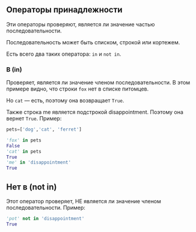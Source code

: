 ## Операторы принадлежности

Эти операторы проверяют, является ли значение частью последовательности. 

Последовательность может быть списком, строкой или кортежем. 

Есть всего два таких оператора: `in` и `not in`.
### В (in)

Проверяет, является ли значение членом последовательности. 
В этом примере видно, что строки `fox` нет в списке питомцев. 

Но `cat` — есть, поэтому она возвращает `True`. 

Также строка me является подстрокой disappointment. Поэтому она вернет `True`.
Пример:
```python
pets=['dog','cat', 'ferret']

'fox' in pets
False
'cat' in pets
True
'me' in 'disappointment'
True
```
## Нет в (not in)

Этот оператор проверяет, НЕ является ли значение членом последовательности.
Пример:
```python
'pot' not in 'disappointment'
True
```
